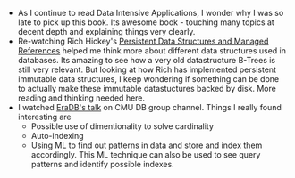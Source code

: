 * As I continue to read Data Intensive Applications, I wonder why I was so late to pick up this book. Its awesome book - touching many topics at decent depth and explaining things very clearly.
* Re-watching Rich Hickey's [Persistent Data Structures and Managed References](https://www.infoq.com/presentations/Value-Identity-State-Rich-Hickey/) helped me think more about different data structures used in databases. Its amazing to see how a very old datastructure B-Trees is still very relevant. But looking at how Rich has implemented persistent immutable data structures, I keep wondering if something can be done to actually make these immutable datastuctures backed by disk. More reading and thinking needed here.
* I watched [EraDB's talk](https://www.youtube.com/watch?v=kfWHw4RemaM) on CMU DB group channel. Things I really found interesting are
  - Possible use of dimentionality to solve cardinality
  - Auto-indexing
  - Using ML to find out patterns in data and store and index them accordingly. This ML technique can also be used to see query patterns and identify possible indexes.

